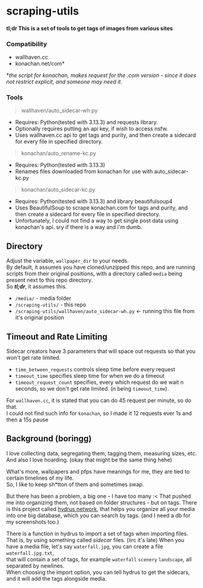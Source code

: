 # scraping-utils

#### tl;dr This is a set of tools to get tags of images from various sites

### Compatibility
- wallhaven.cc
- konachan.net/com*

**the script for konachan, makes request for the .com version - since it does not restrict explicit, and someone may need it.*

### Tools
> wallhaven/auto_sidecar-wh.py
- Requires: Python(tested with 3.13.3) and requests library.
 - Optionally requires putting an api key, if wish to access nsfw.
 - Uses wallhaven.cc api to get tags and purity, and then create a sidecard for every file in specified directory.
> konachan/auto_rename-kc.py
 - Requires: Python(tested with 3.13.3)
 - Renames files downloaded from konachan for use with auto_sidecar-kc.py
> konachan/auto_sidecar-kc.py
 - Requires: Python(tested with 3.13.3) and library beautifulsoup4
 - Uses BeautifulSoup to scrape konachan.com for tags and purity, and then create a sidecard for every file in specified directory.
 - Unfortunately, I could not find a way to get single post data using konachan's api. sry if there is a way and i'm dumb.

## Directory
Adjust the variable, `wallpaper_dir` to your needs.  
By default, it assumes you have cloned/unzipped this repo, and are running scripts from their original positions, with a directory called `media` being present next to this repo directory.  
So ***tl;dr***, it assumes this.
- `/media/` - media folder
- `/scraping-utils/` - this repo
- `/scraping-utils/wallhaven/auto_sidecar-wh.py` <- running this file from it's original position

## Timeout and Rate Limiting
Sidecar creators have 3 parameters that will space out requests so that you won't get rate limited.  
- `time_between_requests` controls sleep time before every request
- `timeout_time` specifies sleep time for when we do a timeout
- `timeout_request_count` specifies, every which request do we wait n seconds, so we don't get rate limited. (n being `timeout_time`).

For `wallhaven.cc`, it is stated that you can do 45 request per minute, so do that.  
I could not find such info for `konachan`, so I made it 12 requests ever 1s and then a 15s pause

## Background (boringg)
I love collecting data, segregating them, tagging them, measuring sizes, etc.  
And also I love hoarding. (okay that might be the same thing hehe)  

What's more, wallpapers and pfps have meanings for me, they are tied to certain timelines of my life.  
So, I like to keep sh*tton of them and sometimes swap.  

But there has been a problem, a big one - I have too many :<
That pushed me into organizing them, not based on folder structures - but on tags.
There is this project called [hydrus network](https://hydrusnetwork.github.io/hydrus/index.html), that helps you organize all your media into one big database, which you can search by tags. (and I need a db for my screenshots too.)

There is a function in hydrus to import a set of tags when importing files.
That is, by using something called *sidecar* files. (iirc it's late)
When you have a media file, let's say  `waterfall.jpg`, 
you can create a file `waterfall.jpg.txt`,  
that will contain a set of tags, for example `waterfall` `scenery` `landscape`, all separated by newlines.  
When choosing the import option, you can tell hydrus to get the sidecars, and it will add the tags alongside media.